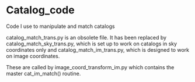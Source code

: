 # Catalog_code
Code I use to manipulate and match catalogs

catalog_match_trans.py is an obsolete file.  It has been replaced by catalog_match_sky_trans.py, which is set up to work on catalogs in sky coordinates only and catalog_match_im_trans.py, which is designed to work on image coordinates.

These are called by image_coord_transform_im.py which contains the master cat_im_match() routine.
